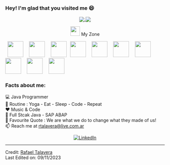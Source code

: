 ### Hey! I'm glad that you visited me 😄
<div align="center">
 <a href="https://github.com/RafaelTalavera">
  <img align="center" src="https://github-readme-stats.vercel.app/api?username=RafaelTalavera&theme=darcula&show_icons=true" />
</a>
<a href="https://github.com/RafaelTalavera">
  <img align="center" src="https://github-readme-streak-stats.herokuapp.com/?user=RafaelTalavera&theme=darcula" />
</a>
<br>
 
 <img src="https://media.giphy.com/media/iY8CRBdQXODJSCERIr/giphy.gif" width="30px">&nbsp;My Zone
 <br>
<p align="left">
  <code> <img height="50" src="https://www.vectorlogo.zone/logos/java/java-ar21.svg"> </code> 
  <code> <img height="50" src="https://encrypted-tbn0.gstatic.com/images?q=tbn:ANd9GcTVWlzmeJ6DAovGOhK-WfO_JyKgYrI4G5hCs9uhtXpmaQ&s"> </code>
  <code> <img height="50" src="https://www.vectorlogo.zone/logos/springio/springio-ar21.svg"></code>
  <code> <img height="50" src="https://www.vectorlogo.zone/logos/reactjs/reactjs-ar21.svg"> </code>
  <code> <img height="50" src="https://www.vectorlogo.zone/logos/nodejs/nodejs-ar21.svg"> </code>
  <code> <img height="50" src="https://www.vectorlogo.zone/logos/mongodb/mongodb-ar21.svg"> </code>
  <code> <img height="50" src="https://www.vectorlogo.zone/logos/json/json-ar21.svg"> </code>
  <code> <img height="50" src="https://www.vectorlogo.zone/logos/google_cloud/google_cloud-ar21.svg"> </code> 
  <code> <img height="50" src="https://www.vectorlogo.zone/logos/microsoft_azure/microsoft_azure-ar21.svg"> </code> 
  <code> <img height="50" src="https://www.vectorlogo.zone/logos/sap/sap-icon.svg"> </code> 
  </p>
 </div> 


### Facts about me:<br>

💻 Java Programmer<br>
🔄 Routine : Yoga - Eat - Sleep - Code - Repeat<br>
❤️ Music & Code<br>
📜 Full Stcak Java - SAP ABAP <br>
📝 Favourite Quote : We are what we do to change what they made of us!<br>
📫 Reach me at rtalavera@live.com.ar<br>


<div align="center">
<a href="https://www.linkedin.com/in/rafael-fernando-talavera-7b6b794a/" target="_blank"><img src="https://img.shields.io/badge/LinkedIn-%230077B5.svg?&style=flat-square&logo=linkedin&logoColor=white" alt="LinkedIn"></a>

</div>

------

Credit: [Rafael Talavera](https://github.com/RafaelTalavera) <br>
Last Edited on: 09/11/2023
